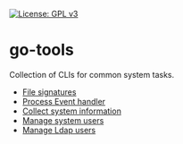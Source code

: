 

[![License: GPL v3](https://img.shields.io/badge/License-GPLv3-blue.svg)](https://www.gnu.org/licenses/gpl-3.0)

# go-tools

Collection of CLIs for common system tasks.

- [File signatures](https://github.com/prashant-sb/go-tools/tree/master/file_signatures) <br />
- [Process Event handler](https://github.com/prashant-sb/go-tools/tree/master/proc_eventd) <br />
- [Collect system information](https://github.com/prashant-sb/go-tools/tree/master/sysinfo) <br />
- [Manage system users](https://github.com/prashant-sb/go-tools/tree/master/userinfo)
- [Manage Ldap users](https://github.com/prashant-sb/go-tools/tree/master/ldap_userd)
